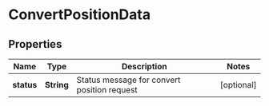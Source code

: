 # ConvertPositionData

## Properties
Name | Type | Description | Notes
------------ | ------------- | ------------- | -------------
**status** | **String** | Status message for convert position request |  [optional]
